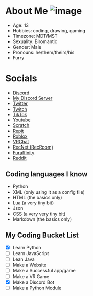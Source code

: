 # About Me ![image](https://i.imgur.com/Kbki7oX.png)
- Age: 13
- Hobbies: coding, drawing, gaming
- Timezone: MDT/MST
- Sexuality: Biromantic
- Gender: Male
- Pronouns: he/them/theirs/his
- Furry

# Socials
- [Discord](https://discord.com/users/878439262138273793)
- [My Discord Server](https://discord.gg/cfDyJ9suVJ)
- [Twitter](https://twitter.com/___Hollo___)
- [Twitch](https://www.twitch.tv/h0llo_)
- [TikTok](https://www.tiktok.com/@..hollo)
- [Youtube](https://www.youtube.com/channel/UCQSyz6e1cVKlljS-4SLrV-w)
- [Scratch](https://scratch.mit.edu/users/HolloTheCoolPumkin/)
- [Repit](https://replit.com/@HolloDev)
- [Roblox](https://www.roblox.com/users/511701682/profile)
- [VRChat](https://vrchat.com/home/user/usr_88ad7354-cf16-463d-8d47-5f281a4a6d2d)
- [RecNet (RecRoom)](https://rec.net/user/HolloVR)
- [Furaffinity](https://www.furaffinity.net/user/hollo--)
- [Reddit](https://www.reddit.com/user/Hollo-_-)

## Coding languages I know
- Python
- XML (only using it as a config file)
- HTML (the basics only)
- Lua (a very tiny bit)
- Json
- CSS (a very very tiny bit)
- Markdown (the basics only)

## My Coding Bucket List
- [x] Learn Python
- [ ] Learn JavaScript
- [ ] Lean Java
- [ ] Make a Website
- [ ] Make a Successful app/game
- [ ] Make a VR Game
- [x] Make a Discord Bot
- [ ] Make a Python Module
